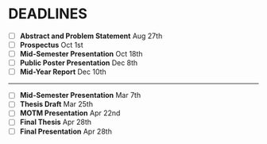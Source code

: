 # DEADLINES
- [ ] **Abstract and Problem Statement** Aug 27th 
- [ ] **Prospectus** Oct 1st
- [ ] **Mid-Semester Presentation** Oct 18th
- [ ] **Public Poster Presentation** Dec 8th
- [ ] **Mid-Year Report** Dec 10th

--------------------------------------

- [ ] **Mid-Semester Presentation** Mar 7th
- [ ] **Thesis Draft** Mar 25th
- [ ] **MOTM Presentation** Apr 22nd
- [ ] **Final Thesis** Apr 28th
- [ ] **Final Presentation** Apr 28th
